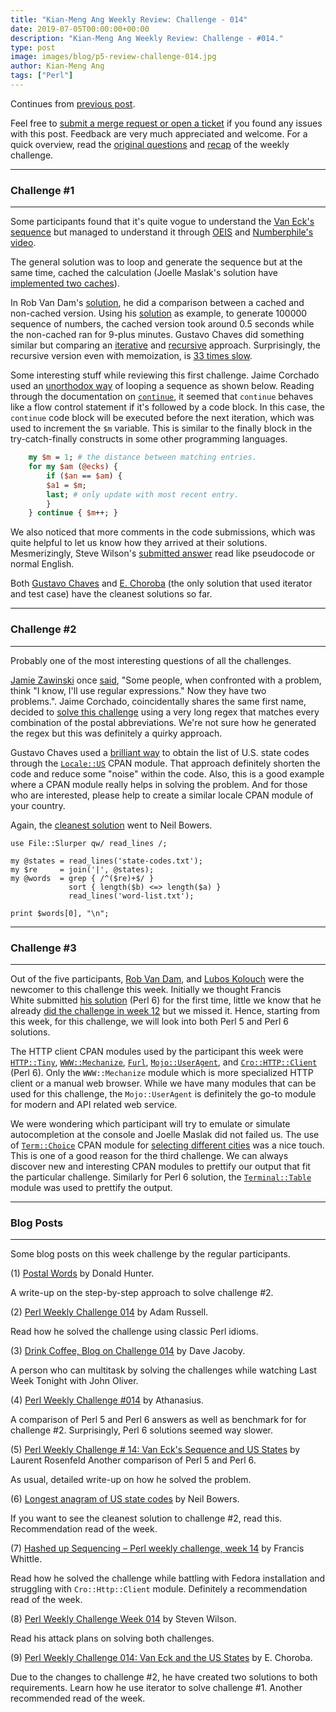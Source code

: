 ```yaml
---
title: "Kian-Meng Ang Weekly Review: Challenge - 014"
date: 2019-07-05T00:00:00+00:00
description: "Kian-Meng Ang Weekly Review: Challenge - #014."
type: post
image: images/blog/p5-review-challenge-014.jpg
author: Kian-Meng Ang
tags: ["Perl"]
---
```


Continues from [previous post](/blog/review-challenge-013).

Feel free to [submit a merge request or open a ticket](https://github.com/manwar/perlweeklychallenge) if you found any issues with this post. Feedback are very much appreciated and welcome. For a quick overview, read the [original questions](https://perlweeklychallenge.org/blog/perl-weekly-challenge-014/) and [recap](https://perlweeklychallenge.org/blog/recap-challenge-014/) of the weekly challenge.

***
### Challenge #1
***

Some participants found that it's quite vogue to understand the [Van Eck's sequence](https://en.wikipedia.org/wiki/Van_Eck%27s_sequence) but managed to understand it through [OEIS](https://oeis.org/A181391) and [Numberphile's video](https://www.youtube.com/watch?v=etMJxB-igrc).

The general solution was to loop and generate the sequence but at the same time, cached the calculation (Joelle Maslak's solution have [implemented two caches](https://github.com/manwar/perlweeklychallenge-club/blob/master/challenge-014/joelle-maslak/perl5/ch-1.pl)).

In Rob Van Dam's [solution](https://github.com/manwar/perlweeklychallenge-club/blob/master/challenge-014/rob-van-dam/perl5/ch-1.pl), he did a comparison between a cached and non-cached version. Using his [solution](https://github.com/manwar/perlweeklychallenge-club/blob/master/challenge-014/rob-van-dam/perl5/ch-1.pl) as example, to generate 100000 sequence of numbers, the cached version took around 0.5 seconds while the non-cached ran for 9-plus minutes. Gustavo Chaves did something similar but comparing an [iterative](https://github.com/manwar/perlweeklychallenge-club/blob/master/challenge-014/gustavo-chaves/perl5/ch-1.pl) and [recursive](https://github.com/manwar/perlweeklychallenge-club/blob/master/challenge-014/gustavo-chaves/perl5/ch-1-recursive.pl) approach. Surprisingly, the recursive version even with memoization, is [33 times slow](https://github.com/manwar/perlweeklychallenge-club/blob/master/challenge-014/gustavo-chaves/perl5/README.pod).

Some interesting stuff while reviewing this first challenge. Jaime Corchado used an [unorthodox way](https://github.com/manwar/perlweeklychallenge-club/blob/master/challenge-014/jaime/perl5/ch-1.pl) of looping a sequence as shown below. Reading through the documentation on [`continue`](https://perldoc.perl.org/functions/continue.html), it seemed that `continue` behaves like a flow control statement if it's followed by a code block. In this case, the `continue` code block will be executed before the next iteration, which was used to increment the `$m` variable. This is similar to the finally block in the try-catch-finally constructs in some other programming languages.

```perl
    my $m = 1; # the distance between matching entries.
    for my $am (@ecks) {
        if ($an == $am) {
        $a1 = $m;
        last; # only update with most recent entry.
        }
    } continue { $m++; }
```

We also noticed that more comments in the code submissions, which was quite helpful to let us know how they arrived at their solutions. Mesmerizingly, Steve Wilson's [submitted answer](https://github.com/manwar/perlweeklychallenge-club/blob/master/challenge-014/steven-wilson/perl5/ch-1.pl) read like pseudocode or normal English.

Both [Gustavo Chaves](https://github.com/manwar/perlweeklychallenge-club/blob/master/challenge-014/gustavo-chaves/perl5/ch-1.pl) and [E. Choroba](https://github.com/manwar/perlweeklychallenge-club/blob/master/challenge-014/e-choroba/perl5/ch-1.pl) (the only solution that used iterator and test case) have the cleanest solutions so far.


***
### Challenge #2
***

Probably one of the most interesting questions of all the challenges.

[Jamie Zawinski](https://en.wikiquote.org/wiki/Jamie_Zawinski) once [said](http://regex.info/blog/2006-09-15/247), "Some people, when confronted with a problem, think "I know, I'll use regular expressions." Now they have two problems.". Jaime Corchado, coincidentally shares the same first name, decided to [solve this challenge](https://github.com/manwar/perlweeklychallenge-club/blob/master/challenge-014/jaime/perl5/ch-2.pl) using a very long regex that matches every combination of the postal abbreviations. We're not sure how he generated the regex but this was definitely a quirky approach.

Gustavo Chaves used a [brilliant way](https://github.com/manwar/perlweeklychallenge-club/blob/master/challenge-014/gustavo-chaves/perl5/ch-2.pl) to obtain the list of U.S. state codes through the [`Locale::US`](https://metacpan.org/pod/Locale::US) CPAN module. That approach definitely shorten the code and reduce some "noise" within the code. Also, this is a good example where a CPAN module really helps in solving the problem. And for those who are interested, please help to create a similar locale CPAN module of your country.

Again, the [cleanest solution](http://neilb.org/2019/06/26/state-code-anagrams.html) went to Neil Bowers.

    use File::Slurper qw/ read_lines /;

    my @states = read_lines('state-codes.txt');
    my $re     = join('|', @states);
    my @words  = grep { /^($re)+$/ }
                 sort { length($b) <=> length($a) }
                 read_lines('word-list.txt');

    print $words[0], "\n";

***
### Challenge #3
***

Out of the five participants, [Rob Van Dam](https://github.com/manwar/perlweeklychallenge-club/blob/master/challenge-014/rob-van-dam/perl5/ch-3.pl), and [Lubos Kolouch](https://github.com/manwar/perlweeklychallenge-club/blob/master/challenge-014/lubos-kolouch/perl5/ch-3.pl) were the newcomer to this challenge this week. Initially we thought Francis White submitted [his solution](https://github.com/manwar/perlweeklychallenge-club/blob/master/challenge-014/fjwhittle/perl6/ch-3.p6) (Perl 6) for the first time, little we know that he already [did the challenge in week 12](https://github.com/fjwhittle/perlweeklychallenge-club/blob/master/challenge-012/fjwhittle/perl6/ch-3.p6) but we missed it. Hence, starting from this week, for this challenge, we will look into both Perl 5 and Perl 6 solutions.

The HTTP client CPAN modules used by the participant this week were [`HTTP::Tiny`](https://metacpan.org/pod/HTTP::Tiny), [`WWW::Mechanize`](https://metacpan.org/pod/WWW::Mechanize), [`Furl`](https://metacpan.org/pod/Furl), [`Mojo::UserAgent`](https://metacpan.org/pod/Mojo::UserAgent), and [`Cro::HTTP::Client`](https://cro.services/) (Perl 6). Only the `WWW::Mechanize` module which is more specialized HTTP client or a manual web browser. While we have many modules that can be used for this challenge, the `Mojo::UserAgent` is definitely the go-to module for modern and API related web service.

We were wondering which participant will try to emulate or simulate autocompletion at the console and Joelle Maslak did not failed us. The use of [`Term::Choice`](https://metacpan.org/pod/Term::Choose) CPAN module for [selecting different cities](https://github.com/manwar/perlweeklychallenge-club/blob/master/challenge-014/joelle-maslak/perl5/ch-3.pl) was a nice touch. This is one of a good reason for the third challenge. We can always discover new and interesting CPAN modules to prettify our output that fit the particular challenge. Similarly for Perl 6 solution, the [`Terminal::Table`](https://modules.perl6.org/dist/Terminal::Table:cpan:ALOREN) module was used to prettify the output.

***
### Blog Posts
***

Some blog posts on this week challenge by the regular participants.

(1) [Postal Words](http://donaldh.wtf/2019/06/postal-words/) by Donald Hunter.

A write-up on the step-by-step approach to solve challenge #2.

(2) [Perl Weekly Challenge 014](https://adamcrussell.livejournal.com/4974.html) by Adam Russell.

Read how he solved the challenge using classic Perl idioms.

(3) [Drink Coffee, Blog on Challenge 014](https://jacoby.github.io//2019/06/24/drink-coffee-blog-on-challenge-014.html) by Dave Jacoby.

A person who can multitask by solving the challenges while watching Last Week Tonight with John Oliver.

(4) [Perl Weekly Challenge #014](http://blogs.perl.org/users/athanasius/2019/06/perl-weekly-challenge-014.html) by Athanasius.

A comparison of Perl 5 and Perl 6 answers as well as benchmark for for challenge #2. Surprisingly, Perl 6 solutions seemed way slower.

(5) [Perl Weekly Challenge # 14: Van Eck's Sequence and US States](http://blogs.perl.org/users/laurent_r/2019/06/perl-weekly-challenge-14-van-ecks-sequence-and-us-states.html) by Laurent Rosenfeld Another comparison of Perl 5 and Perl 6.

As usual, detailed write-up on how he solved the problem.

(6) [Longest anagram of US state codes](http://neilb.org/2019/06/26/state-code-anagrams.html) by Neil Bowers.

If you want to see the cleanest solution to challenge #2, read this. Recommendation read of the week.

(7) [Hashed up Sequencing – Perl weekly challenge, week 14](https://rage.powered.ninja/2019/06/30/hashed-up-sequencing.html) by Francis Whittle.

Read how he solved the challenge while battling with Fedora installation and struggling with `Cro::Http::Client` module. Definitely a recommendation read of the week.

(8) [Perl Weekly Challenge Week 014](http://tilde.town/~wlsn/pwc014.html) by Steven Wilson.

Read his attack plans on solving both challenges.

(9) [Perl Weekly Challenge 014: Van Eck and the US States](http://blogs.perl.org/users/e_choroba/2019/06/perl-weekly-challenge-014-van-eck-and-the-us-states.html) by E. Choroba.

Due to the changes to challenge #2, he have created two solutions to both requirements. Learn how he use iterator to solve challenge #1. Another recommended read of the week.

